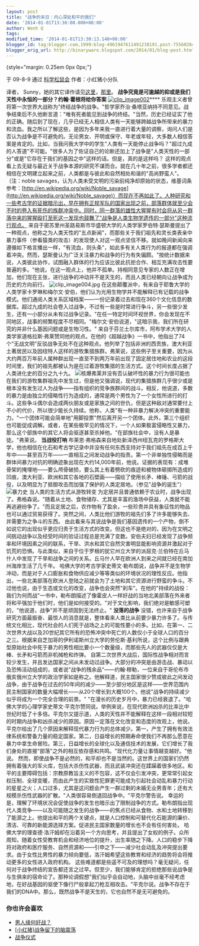 ```yaml
---
layout: post
title: "战争的末日：内心深处和平的我们"
date: '2014-01-01T13:30:00.000+08:00'
author: Wenh Q
tags:
modified_time: '2014-01-01T13:30:13.148+08:00'
blogger_id: tag:blogger.com,1999:blog-4961947611491238191.post-75560284071875459
blogger_orig_url: http://binaryware.blogspot.com/2014/01/blog-post.html
---
```


 {style="margin: 0.25em 0px 0px;"}

于 09-8-9 通过 [科学松鼠会](http://songshuhui.net/) 作者：小红猪小分队


译者，
Sunny，她的其它译作请见[这里](http://songshuhui.net/archives/2875.html)，[那里](http://songshuhui.net/archives/8187.html)。
**战争究竟是可逾越的抑或是我们天性中永恒的一部分？约翰·霍根将给你答案**
[![clip_image002](http://songshuhui.net/wp-content/uploads/2009/08/clip_image002_thumb.jpg)](http://songshuhui.net/wp-content/uploads/2009/08/clip_image002.jpg)****
乐观主义者曾将第一次世界大战称为"终结战争的战争。"哲学家乔治·桑塔亚纳持不同意见。战争结束后不久他断言道："唯有死者能见到战争的终结。"当然，历史已经证实了他的正确。随后到了现在，几乎已经无人相信人类有一天能够跨越战争所带来的暴力和流血。我之所以了解这些，是因为多年来我一直进行着大量的调察，询问人们是否认为战争是不可避免的。无论男女、开明或保守、年老或年轻，大多数人相信答案是肯定的。比如，当我问我大学中的学生"人类有一天能停止战争吗？"超过九成的人答道"不可能。"很多人为了佐证自己的论断还加上了战争是"人类天性的一部分"或是"它存在于我们的基因之中"这样的话。但是，真的是这样吗？
这样的观点看上去无疑与最近关于战争本源的研究不谋而合。就在几十年之前，很多学者都还相信在文明建立起来之前，人类都是与彼此和自然相处和谐的"高尚野蛮人"。（注：noble
savages，认为人类未受文明的污染前纯净却原始的状态，维基词条参考：[http://en.wikipedia.org/wiki/Noble_savage](http://en.wikipedia.org/wiki/Noble_savage)）而现在不再如此了。人种研究和一些考古学的证据暗示出，早在拥有正规军队的国家出现之前，部落群体就至少会不时的卷入有死伤的族群冲突中。同时，同一群落的雄性大猩猩有时会将从另一群落中来的猩猩殴打至死这一发现也鼓舞了"战争是人类生物学遗传的一部分"这种流行观点。
来自于密苏里州圣路易斯市华盛顿大学的人类学家罗伯特·瑟斯曼提出了一种观点，他称之为人类天性的"五点新闻"，而那些关于我们祖先和灵长类表亲中暴力事件（参看猿类的攻击）的发现使人对这一观点坚信不移。就如晚间新闻向来遵循如下格言播出一样，"有流血，则头条"，如此多有关人类行为的报道都在强调着冲突。然而，瑟斯曼认为广泛关注暴力和战争的行为有失偏颇。"按统计数据来说，人类彼此协作，试图融入群体的行为应该比彼此抗拒合作、相互充满攻击性要普遍的多。"他说。在这一观点上，他并不孤单。持相同意见专家的人数正在增加，他们现在主张，进行战争的冲动并不是天生的，而且人类已经朝向让战争成为历史的方向前行。
![clip_image004.jpg](http://songshuhui.net/wp-content/uploads/2009/08/clip_image0041.jpg)
在这些颠覆派中，有来自于耶鲁大学的人类学家卡罗琳和梅尔文·安伯，他们认为光用生物学并不能解释已有记载的战争模式。他们通阅人类关系区域档案——一份记录着过去和现在360个文化信息的数据库。超过九成的社会卷入过战争，不过有一些是时常进行争斗，另一些很少发生，还有一小部分从未有过战争记录。"在任一特定时间环视世界，你会发现在不同地区，战事的频繁程度不尽相同。"梅尔文·安伯说道，"这暗示我，我们所在研究的并非什么基因问题或是生物习性。"
来自于芬兰土尔库市，阿布学术大学的人类学家道格拉斯·弗莱赞同他的观点。在他的《超越战争》一书中，他指出了74个"无战文明"反驳战争无处不在这种观点。他列举了包括非洲的西贡族，澳大利亚土著居民以及因纽特人这样的游牧集猎族群。弗莱说，这些例子至关重要，因为从大约两百万年前人属种群出现一直至不到两万年前出现了固定居住地和农业的这段时间里，我们的祖先都被认为是在过着游牧集猎的生活方式。这个时间长度占据了人类进化史的百分之九十九。
![核爆](http://songshuhui.net/wp-content/uploads/2009/08/%E6%A0%B8%E7%88%861.jpg)弗莱并没有否认破坏性的暴力行为很可能也在我们的游牧集群祖先中发生过，但是他又强调说，现代的集猎族群几乎很少或是根本没有发生过人为战争——指有组织的竞争族群间的战斗。相反，他说道，多数的暴力是由独立的侵略性行为造成的，通常是两个男性为了一个女性所进行的打斗。这些争斗偶尔会造成两伙朋友或是家族之间的世仇，但是这种敌对通常要付上不小的代价，所以很少能长久持续。他称，人类"有一种非暴力解决冲突的重要能力。"一个团体可能会简单地"用脚投票"然后离开另一个团体。此外，第三个组织也可能促成调解。或者，在某些极罕见的情况下，一个人如果极富侵略性又暴力，那么这个部族中的其它人将会驱逐甚至杀掉他。"在部族社会中，没有人是暴徒。"弗莱说。
**当战役打响**
布莱恩·弗格森来自地处新泽西州纽瓦克的罗格斯大学，他也相信在化石和考古学记录中并没有任何东西支持对于我们祖先在成百上千年中——甚至百万年——一直相互之间发动战争的指责。第一个非单独性侵略而是群体间暴力对抗的明确迹象出现在大约14,000年前，他说。证据的表现有：成堆骨架的掩埋地——要么颅骨破损，要么其上有着劈砍的痕迹和被物体砸掷所造成的凹痕，澳大利亚、欧洲和其它各地的石壁画——描绘了使用长矛、棒锤、弓箭的战役，以及明显为了抵御攻击而加强了保护的人类定居地。（参见"战争的诞生"）
![暴力史](http://songshuhui.net/wp-content/uploads/2009/08/%E6%9A%B4%E5%8A%9B%E5%8F%B23.jpg)
当人类的生活方式从游牧转变
为定居并且普通依赖于农业时，战争出现了。弗格森说。"随着从土地、食物储存、尤其是丰富的渔场中获益，人类就不能再逃避纷争了。"而且定居之后，农作物有了盈余，一些珍贵并具有象征性的物品也可以通过贸易获得了。突然之间，人类比他们游牧的祖先们多了许多能够失去、并需要为之争斗的东西。
由此看来与其说战争是我们基因遗传的一个产物，倒不如说它的出现似乎更应归责于生活方式的改变。但这也不是绝对的，因为在文明之间挑动战争以及经受时间的验证过程总是充满了变数。安伯夫妇已经发现了战争频率和环境因素之间的联系，干旱、洪水和其它自然灾害明显能影响资源并激起对于饥荒的恐惧。与此类似，来自于位于罗根的犹它州立大学的派屈克·兰伯特在丘马什人中发现了干旱和战争之间的关系。丘马什人早在欧洲人到来之间就已经在南加州海岸生活了几千年。
哈佛大学的考古学家史蒂文·勒布朗说，战争并不是生物学冲动，而是对于人口膨胀和食物供应减少等等类似的环境状况的理性反应。他指出，一些北美部落在欧洲人登陆之前就会为了土地和其它资源进行野蛮的争斗。不过他也说，由于生态或文化的改变，战争也会突然"刹车"。在他的"持续的战役：我们为何而战"一书中，勒布朗描述了像霍皮人一样好战的当地北美部落在外来者将和平强加于他们时，他们是如何接受的。"对于文化影响，我们绝对是敏感可塑的，"他说道，战争"并不是顽固到无法终止。"
**没落的战争**
没错，也许来自于战争研究方面最振奋、最惊人的消息就是，整体看来人类比从前要少暴力许多了。与传统文化相比，现代社会的人们死于战场之上的可能性要小的多。比如，在第一、二次世界大战以及20世纪其它所有的恐怖冲突中死亡的人数仅小于全球人口的百分之三。根据来自芝加哥的伊利诺斯州立大学的劳伦斯·基利所说，这个比例与跟典型原始社会中死于暴力的男性相比要小一个数量级，而那些先人的武器仅仅是大棒、长矛和弓箭而非机械枪和炸弹。
自第二次世界大战后，国际性战争相对而言较少发生，并且发达国家之间从未发动过战争。大部分的冲突是由游击战、暴动以及恐怖活动组成的，或者说"战争的残余品"——约翰·穆勒，一位来自于哥伦布市俄亥俄州立大学的政治学家如是称之。他解释道，民主国家很少赞成彼此之间发动战争，由于战争在过去的50年间的减少——至少部分地区是这样——世界范围内民主制国家的数量大幅增长——从20个增长到大概100个。他说"战争的持续减少似乎将成为一个完全合理的前景。"
"在漫长的历史岁月中，暴力已经衰退了。"哈佛大学的心理学家史蒂文·平克尔赞同说。举例来说，在现代欧洲凶杀的比率比中世纪时低了十多倍。平克尔又提示道，人类的天性并不能解释在这样一段相对较短的时期内战争和凶杀减少的原因。原因一定落在文化改变和态度的改观上，他说。
平克尔给出了几个原因来解释现代暴力行为的总体减少。第一，产生了拥有有效法律系统和警备力量的稳定国家。第二，日益增长的预期寿命使我们不再那么愿意在暴力中拿生命冒险。第三，日益增长的全球化以及通信技术的发展，它们增长了我们身处的直接"部落"之外的相互依存感和共鸣。"现代化力量让事情越变越好。"他说。
然而，即使战争不是必然的，和平却也不是当然的。这世界上的国家们仍然拥有着强大的军火库，包括大杀伤性武器，而且武装冲突还在蹂躏着很多地区。和平的主要障碍包括：宗教原教旨主义的不包容，这不仅会引发冲突，更常常引起女权压制、全球变暖，而由此产生的实致性犯罪更可能成为引起社会动乱和暴力行动的星星之火；人口过多，尤其是这问题会产生一群过剩的未婚无业男青年；还有大规模杀伤性武器的扩散。"人类很容易倒退回战争中。"平克尔警告说。
幸运的是，理解了环境状况会促使战争的发生也暗示出了限制战争的方式。勒布朗指出现代人类竞争——以及可能随之发生的战争——的焦点已经从食物、水和土地转移到了能源之上。他提出和平的两个关键点，就是人口控制和可替代化石能源的廉价、清洁、可靠的新能源选择方案。促进民主国家数量的增长也不会有任何害处。
哈佛大学的理查德·洛汗姆却在沿着另一个方向思考，并且提出了女权的例子。众所周知，随着女性受教育机会和经济地位的提升，出生率随之下降。人口的稳步下降将对政府和医疗服务、自然资源和——引申之下——减少社会动乱及冲突提出要求。由于女性比男性的暴力倾向要低，洛汗姆希望这些教育和经济的趋势将会将推动更多的女性进入政府机构。
这些难道都是些遥不可及的理想吗？毫无疑问，任何对于战争终结的宣告都还言之过早。但至少，我们能够肯定的拒绝那些说战争是与生俱来的宿命论了。那种论调假想"我们似乎会自动地，头脑中丝毫不经考虑地，在好战基因的驱使下像行尸般拿起刀枪互相攻击。"平克尔说。战争不存在于我们的DNA中。那么，既然战争不是天生的，它也自然不是无可避免的。

### 你也许会喜欢

-   [男人缘何好战？](http://songshuhui.net/archives/15803.html "男人缘何好战？")
-   [[小红猪]战争留下的脑震荡](http://songshuhui.net/archives/14100.html "[小红猪]战争留下的脑震荡")
-   [战争仪式](http://songshuhui.net/archives/94.html "战争仪式")
